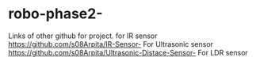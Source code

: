 # robo-phase2-
Links of other github for project.
for IR sensor
https://github.com/s08Arpita/IR-Sensor-
For Ultrasonic sensor
https://github.com/s08Arpita/Ultrasonic-Distace-Sensor-
For LDR sensor 


